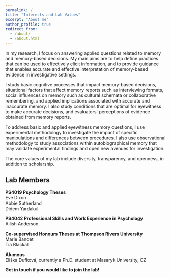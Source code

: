 ```yaml
---
permalink: /
title: "Interests and Lab Values"
excerpt: "About me"
author_profile: true
redirect_from: 
  - /about/
  - /about.html
---
```


In my research, I focus on answering applied questions related to memory and memory-based decisions. My main aims are to help define practices that can be used to effectively elicit information, and to provide guidance that enables accurate and effective interpretation of memory-based evidence in investigative settings.

I study basic cognitive processes that impact memory-based decisions, situational factors that affect memory reports such as interviewing formats, social influences on memory such as cultural schemata or collaborative remembering, and applied implications associated with accurate and inaccurate memory. I also study conditions that are optimal for eyewitness to make accurate decisions, and evaluators' perceptions of evidence obtained from memory reports.

To address basic and applied eyewitness memory questions, I use experimental methodology to investigate the impact of specific manipulations and differences between procedures. I also use observational methodology to study associations within autobiographical memory that may validate experimental findings and open new avenues for investigation.

The core values of my lab include diversity, transparency, and openness, in addition to scholarship.

Lab Members
------
**PS4019 Psychology Theses**  
Eve Dixon  
Abbie Sutherland  
Didem Yardakul

**PS4042 Professional Skills and Work Experience in Psychology**  
Ailish Anderson 

**Co-supervised Honours Theses at Thompson Rivers University**  
Marie Bandet  
Tia Blackall 

**Alumnus**  
Eliška Dufková, currently a Ph.D. student at Masaryk University, CZ 

**Get in touch if you would like to join the lab!**